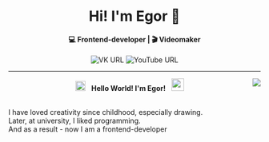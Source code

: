 <h1 align="center"> Hi! I'm Egor 👋 </h1>
<h4 align="center">💻 Frontend-developer | 🎬 Videomaker</h4>
<div align="center">
  <img alt="VK URL" src="https://img.shields.io/twitter/url?color=blue&label=%D0%B2%D0%BA%D0%BE%D0%BD%D1%82%D0%B0%D0%BA%D1%82%D0%B5&logo=vk&logoColor=white&style=for-the-badge&url=https%3A%2F%2Fvk.com%2Fegoromanoff_off">
  <img alt="YouTube URL" src="https://img.shields.io/twitter/url?color=red&label=youtube&logo=youtube&logoColor=white&style=for-the-badge&url=https%3A%2F%2Fwww.youtube.com%2Fchannel%2FUCru5FZQN_Xa0tKfrBqUIcng%2Ffeatured">
</div>

___

<img align="right" src="https://media.giphy.com/media/qgQUggAC3Pfv687qPC/giphy.gif">

<div align="center">
  <img src="https://media.giphy.com/media/yo1whaKkz38ME/giphy.gif" width="20px">
  <span>&nbsp;&nbsp;<b>Hello World! I'm Egor!</b>&nbsp;&nbsp;</span>
  <img src="https://media.giphy.com/media/eNotYhz6gsoNBUzsUa/giphy.gif" width="25px">
</div>
<br>

I have loved creativity since childhood, especially drawing.  
Later, at university, I liked programming.  
And as a result - now I am a frontend-developer

<!--
**EgoRomanoff/EgoRomanoff** is a ✨ _special_ ✨ repository because its `README.md` (this file) appears on your GitHub profile.

Here are some ideas to get you started:

- 🔭 I’m currently working on ...
- 🌱 I’m currently learning ...
- 👯 I’m looking to collaborate on ...
- 🤔 I’m looking for help with ...
- 💬 Ask me about ...
- 📫 How to reach me: ...
- 😄 Pronouns: ...
- ⚡ Fun fact: ...
-->

